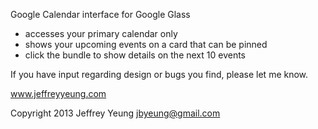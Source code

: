 Google Calendar interface for Google Glass

- accesses your primary calendar only
- shows your upcoming events on a card that can be pinned
- click the bundle to show details on the next 10 events


If you have input regarding design or bugs you find, please let me know.


www.jeffreyyeung.com


Copyright 2013 Jeffrey Yeung jbyeung@gmail.com